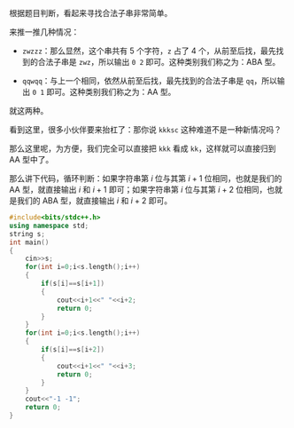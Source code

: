 根据题目判断，看起来寻找合法子串非常简单。

来推一推几种情况：

 + `zwzzz`：那么显然，这个串共有 $5$ 个字符，`z` 占了 $4$ 个，从前至后找，最先找到的合法子串是 `zwz`，所以输出 `0 2` 即可。这种类别我们称之为：$\text{ABA}$ 型。
 
 + `qqwqq`：与上一个相同，依然从前至后找，最先找到的合法子串是 `qq`，所以输出 `0 1` 即可。这种类别我们称之为：$\text{AA}$ 型。
 
就这两种。

看到这里，很多小伙伴要来抬杠了：那你说 `kkksc` 这种难道不是一种新情况吗？

那么这里呢，为方便，我们完全可以直接把 `kkk` 看成 `kk`，这样就可以直接归到 $\text{AA}$ 型中了。

那么讲下代码，循环判断：如果字符串第 $i$ 位与其第 $i+1$ 位相同，也就是我们的 $\text{AA}$ 型，就直接输出 $i$ 和 $i+1$ 即可；如果字符串第 $i$ 位与其第 $i+2$ 位相同，也就是我们的 $\text{ABA}$ 型，就直接输出 $i$ 和 $i+2$ 即可。

```cpp
#include<bits/stdc++.h>
using namespace std;
string s;
int main()
{
	cin>>s;
	for(int i=0;i<s.length();i++)
	{
		if(s[i]==s[i+1])
		{
			cout<<i+1<<" "<<i+2;
			return 0;
		}
	}
	for(int i=0;i<s.length();i++)
	{
		if(s[i]==s[i+2])
		{
			cout<<i+1<<" "<<i+3;
			return 0;
		}
	}
	cout<<"-1 -1";
	return 0;
}
```